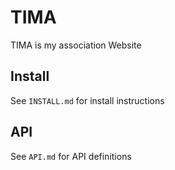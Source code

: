 # TIMA
TIMA is my association Website

## Install
See `INSTALL.md` for install instructions

## API
See `API.md` for API definitions
